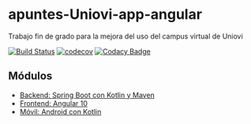 # apuntes-Uniovi-app-angular
Trabajo fin de grado para la mejora del uso del campus virtual de Uniovi 

[![Build Status](https://travis-ci.org/igm1990/apuntes-Uniovi-app-angular.svg?branch=master)](https://travis-ci.org/igm1990/apuntes-Uniovi-app-angular)
[![codecov](https://codecov.io/gh/igm1990/apuntes-Uniovi-app-angular/branch/master/graph/badge.svg)](https://codecov.io/gh/igm1990/apuntes-Uniovi-app-angular)
[![Codacy Badge](https://app.codacy.com/project/badge/Grade/054c1f60305f4eff94d6a85e1ecf4e1f)](https://www.codacy.com/manual/igm1990/apuntes-Uniovi-app-angular?utm_source=github.com&amp;utm_medium=referral&amp;utm_content=igm1990/apuntes-Uniovi-app-angular&amp;utm_campaign=Badge_Grade)

## Módulos

- [Backend: Spring Boot con Kotlin y Maven](https://github.com/igm1990/apuntes-Uniovi-app-backend)
- [Frontend: Angular 10](https://github.com/igm1990/curso_avanzado_angular)
- [Móvil: Android con Kotlin](https://github.com/igm1990/apuntes-Uniovi-app-android)

